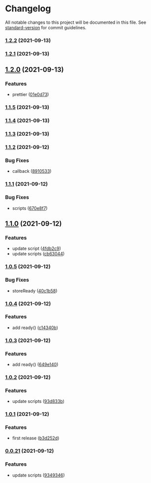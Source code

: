 # Changelog

All notable changes to this project will be documented in this file. See [standard-version](https://github.com/conventional-changelog/standard-version) for commit guidelines.

### [1.2.2](https://github.com/linq2js/reasc/compare/v1.2.1...v1.2.2) (2021-09-13)

### [1.2.1](https://github.com/linq2js/reasc/compare/v1.2.0...v1.2.1) (2021-09-13)

## [1.2.0](https://github.com/linq2js/reasc/compare/v1.1.5...v1.2.0) (2021-09-13)


### Features

* prettier ([01e0d73](https://github.com/linq2js/reasc/commit/01e0d73bd7565fc363cbb9921d23b4d64e7f0cbb))

### [1.1.5](https://github.com/linq2js/reasc/compare/v1.1.4...v1.1.5) (2021-09-13)

### [1.1.4](https://github.com/linq2js/reasc/compare/v1.1.3...v1.1.4) (2021-09-13)

### [1.1.3](https://github.com/linq2js/reasc/compare/v1.1.2...v1.1.3) (2021-09-13)

### [1.1.2](https://github.com/linq2js/reasc/compare/v1.1.1...v1.1.2) (2021-09-12)


### Bug Fixes

* callback ([8910533](https://github.com/linq2js/reasc/commit/89105332d02d4a082ae7889507efe03b9f766a11))

### [1.1.1](https://github.com/linq2js/reasc/compare/v1.1.0...v1.1.1) (2021-09-12)


### Bug Fixes

* scripts ([670e8f7](https://github.com/linq2js/reasc/commit/670e8f7644fdb0fb397b257997e2fcc38d168251))

## [1.1.0](https://github.com/linq2js/reasc/compare/v1.0.5...v1.1.0) (2021-09-12)


### Features

* update script ([4fdb2c9](https://github.com/linq2js/reasc/commit/4fdb2c94c996482507b83f59b36804aca8c6f8f9))
* update scripts ([cb63044](https://github.com/linq2js/reasc/commit/cb6304431c811b81ee165bc1c785589ef85c3d95))

### [1.0.5](https://github.com/linq2js/reasc/compare/v1.0.4...v1.0.5) (2021-09-12)


### Bug Fixes

* storeReady ([40c1b58](https://github.com/linq2js/reasc/commit/40c1b58c7a360ba41ecb42fb03387f433a1b4a91))

### [1.0.4](https://github.com/linq2js/reasc/compare/v1.0.3...v1.0.4) (2021-09-12)


### Features

* add ready() ([c14340b](https://github.com/linq2js/reasc/commit/c14340b31214e99e68a256349474fd25621fb800))

### [1.0.3](https://github.com/linq2js/reasc/compare/v1.0.2...v1.0.3) (2021-09-12)


### Features

* add ready() ([649e140](https://github.com/linq2js/reasc/commit/649e14086345a9d4e0ddc9bf65186d670fc2524c))

### [1.0.2](https://github.com/linq2js/reasc/compare/v1.0.1...v1.0.2) (2021-09-12)


### Features

* update scripts ([93d833b](https://github.com/linq2js/reasc/commit/93d833bc9d12d6a88b30f6e6b1485e4019c60d41))

### [1.0.1](https://github.com/linq2js/reasc/compare/v0.0.21...v1.0.1) (2021-09-12)


### Features

* first release ([b3d252d](https://github.com/linq2js/reasc/commit/b3d252d99266b684faf927808cf2237ac986a9ad))

### [0.0.21](https://github.com/linq2js/reasc/compare/v0.0.20...v0.0.21) (2021-09-12)


### Features

* update scripts ([9349346](https://github.com/linq2js/reasc/commit/93493469c46c39104a2c79ccf2d166ba4a20e387))
